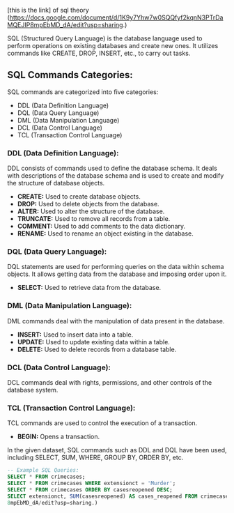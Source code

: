 [this is the link] of sql theory
  (https://docs.google.com/document/d/1K9y7Yhw7w0SQQfyf2kqnN3PTrDaMQEJIP8mpEbMD_dA/edit?usp=sharing.)

SQL (Structured Query Language) is the database language used to perform operations on existing databases and create new ones. It utilizes commands like CREATE, DROP, INSERT, etc., to carry out tasks.

## SQL Commands Categories:

SQL commands are categorized into five categories:

- DDL (Data Definition Language)
- DQL (Data Query Language)
- DML (Data Manipulation Language)
- DCL (Data Control Language)
- TCL (Transaction Control Language)

### DDL (Data Definition Language):

DDL consists of commands used to define the database schema. It deals with descriptions of the database schema and is used to create and modify the structure of database objects.

- **CREATE:** Used to create database objects.
- **DROP:** Used to delete objects from the database.
- **ALTER:** Used to alter the structure of the database.
- **TRUNCATE:** Used to remove all records from a table.
- **COMMENT:** Used to add comments to the data dictionary.
- **RENAME:** Used to rename an object existing in the database.

### DQL (Data Query Language):

DQL statements are used for performing queries on the data within schema objects. It allows getting data from the database and imposing order upon it.

- **SELECT:** Used to retrieve data from the database.

### DML (Data Manipulation Language):

DML commands deal with the manipulation of data present in the database.

- **INSERT:** Used to insert data into a table.
- **UPDATE:** Used to update existing data within a table.
- **DELETE:** Used to delete records from a database table.

### DCL (Data Control Language):

DCL commands deal with rights, permissions, and other controls of the database system.

### TCL (Transaction Control Language):

TCL commands are used to control the execution of a transaction.

- **BEGIN:** Opens a transaction.

In the given dataset, SQL commands such as DDL and DQL have been used, including SELECT, SUM, WHERE, GROUP BY, ORDER BY, etc.

```sql
-- Example SQL Queries:
SELECT * FROM crimecases;
SELECT * FROM crimecases WHERE extensionct = 'Murder';
SELECT * FROM crimecases ORDER BY casesreopened DESC;
SELECT extensionct, SUM(casesreopened) AS cases_reopened FROM crimecases GROUP BY crimetype;
8mpEbMD_dA/edit?usp=sharing.)
